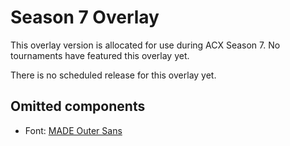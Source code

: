 # Season 7 Overlay
This overlay version is allocated for use during ACX Season 7. No tournaments have featured this overlay yet.

There is no scheduled release for this overlay yet.

## Omitted components
- Font: [MADE Outer Sans](https://www.dafont.com/made-outer-sans.font)